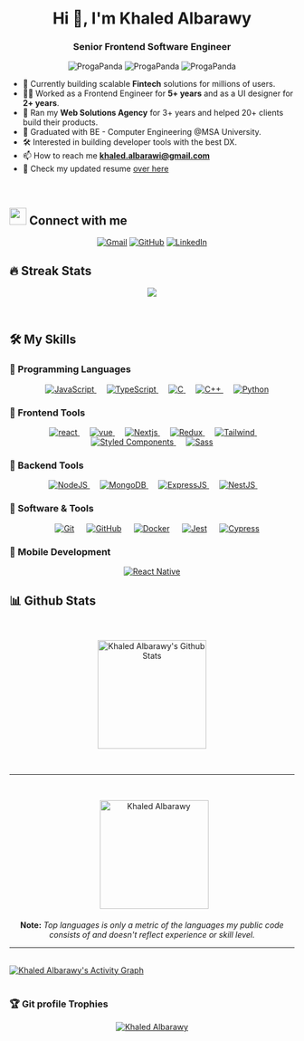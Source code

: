 <h1 align="center">Hi 👋, I'm Khaled Albarawy</h1>
<h3 align="center">Senior Frontend Software Engineer</h3>

<p align="center"> <img src="https://komarev.com/ghpvc/?username=ProgaPanda&label=Profile%20views&color=0e75b6&style=flat" alt="ProgaPanda" />
		   <img src="https://badges.pufler.dev/repos/ProgaPanda" alt="ProgaPanda" />
		   <img src="https://img.shields.io/github/followers/ProgaPanda?label=Followers" alt="ProgaPanda" />
</p>


- 🔭 Currently building scalable **Fintech** solutions for millions of users.
- 👨‍💻 Worked as a Frontend Engineer for **5+ years** and as a UI designer for **2+ years**.
- 🌱 Ran my **Web Solutions Agency** for 3+ years and helped 20+ clients build their products.
- :school: Graduated with BE - Computer Engineering @MSA University.
- 🛠 Interested in building developer tools with the best DX.
- 📫 How to reach me **khaled.albarawi@gmail.com**
- 📄 Check my updated resume [over here](https://www.docdroid.net/ubmdXCT/khaled-albarawy-resume-pdf)

<br>

## <img src="https://media.giphy.com/media/iY8CRBdQXODJSCERIr/giphy.gif" width="30px"> Connect with me
<p align="center">
	<a href="mailto:khaled.albarawi@gmail.com"><img img src="https://img.shields.io/badge/gmail-%23EA4335.svg?style=plastic&logo=gmail&logoColor=white" alt="Gmail"/></a>
	<a href="https://github.com/ProgaPanda"><img src="https://img.shields.io/badge/github-%23181717.svg?style=plastic&logo=github&logoColor=white" alt="GitHub"/></a>
	<a href="https://www.linkedin.com/in/khaledalbarawy/"><img src="https://img.shields.io/badge/linkedin-%230A66C2.svg?style=plastic&logo=linkedin&logoColor=white" alt="LinkedIn"/></a>
</p>

## 🔥 Streak Stats
<p align="center"><img src="https://github-readme-streak-stats.herokuapp.com/?user=ProgaPanda&theme=algolia" /></p>

<br>


## 🛠️ My Skills

### 🔵 Programming Languages

<p align="center"> 
  &emsp;
  <a href="https://developer.mozilla.org/en-US/docs/Web/JavaScript" target="_blank"> 
     <img alt="JavaScript" src="https://img.shields.io/badge/JavaScript%20-%23F7DF1E.svg?style=plastic&logo=javascript&logoColor=black">
   </a>
   &emsp;
  <a href="https://developer.mozilla.org/en-US/docs/Web/TypeScript" target="_blank"> 
     <img alt="TypeScript" src="https://img.shields.io/badge/Typescript%20-%232370ED.svg?style=plastic&logo=typescript&logoColor=white">
   </a>
  &emsp; 
  <a href="https://www.cprogramming.com/" target="_blank"> 
    <img alt="C" src="https://img.shields.io/badge/C%20-%232370ED.svg?style=plastic&logo=c&logoColor=white">
  </a> 
  &emsp;
  <a href="https://www.w3schools.com/cpp/" target="_blank"> 
    <img alt="C++" src="https://img.shields.io/badge/C++%20-%2300599C.svg?style=plastic&logo=c%2B%2B&logoColor=white">
  </a> 
  &emsp;

   <a href="https://www.python.org" target="_blank">
    <img alt="Python" src="https://img.shields.io/badge/Python%20-%2314354C.svg?style=plastic&logo=python&logoColor=white">
  </a>
</p>

### 🔵 Frontend Tools

<p align="center"> 
 &emsp;
  <a href="https://reactjs.org/" target="_blank">
    <img alt="react" src="https://img.shields.io/badge/React%20-%23E34F26.svg?style=plastic&logo=react&logoColor=white">
  </a>
  &emsp;
  <a href="#" target="_blank">
    <img alt="vue" src="https://img.shields.io/badge/VueJS%20-%230F9D58.svg?style=plastic&logo=vue.js&logoColor=white">
  </a>
    &emsp; 
  <a href="https://www.w3.org/html/" target="_blank"> 
   <img alt="Nextjs" src="https://img.shields.io/badge/NEXT.js%20-%23181717.svg?style=plastic&logo=next.js&logoColor=white">
  </a>   
    &emsp; 
  <a href="https://www.w3.org/html/" target="_blank"> 
   <img alt="Redux" src="https://img.shields.io/badge/Redux-593D88?style=plastic&logo=redux&logoColor=white">
  </a>   
  &emsp;
   <a href="#" target="_blank">
    <img alt="Tailwind" src="https://img.shields.io/badge/Tailwind_CSS-38B2AC?style=plastic&logo=tailwind-css&logoColor=white">
  </a> 
  &emsp;
   <a href="#" target="_blank">
    <img alt="Styled Components" src="https://img.shields.io/badge/styled--components-DB7093?style=plastic&logo=styled-components&logoColor=white">
  </a> 
  &emsp;
   <a href="#" target="_blank">
    <img alt="Sass" src="https://img.shields.io/badge/Sass-CC6699?style=plastic&logo=sass&logoColor=white">
  </a> 
</p>

### 🔵 Backend Tools

<p align="center"> 
  &emsp;
  <a href="#" target="_blank">
    <img alt="NodeJS" src="https://img.shields.io/badge/Node.js-43853D?style=plastic&logo=node.js&logoColor=white">
  </a>
  &emsp;
  <a href="#" target="_blank">
    <img alt="MongoDB" src="https://img.shields.io/badge/MongoDB-4EA94B?style=plastic&logo=mongodb&logoColor=white">
  </a>
  &emsp;
  <a href="#" target="_blank">
    <img alt="ExpressJS" src="https://img.shields.io/badge/Express.js-404D59?style=plastic">
  </a>
  &emsp; 
  <a href="#" target="_blank">
    <img alt="NestJS" src="https://img.shields.io/badge/Nest.js-404D59?style=plastic">
  </a>
  &emsp; 
</p>

### 🔵 Software & Tools
 
<p align="center">
  &emsp;
    <a href="#"><img alt="Git" src="https://img.shields.io/badge/Git%20-%23F05033.svg?style=plastic&logo=git&logoColor=white"></a>
  &emsp;
    <a href="#"><img alt="GitHub" src="https://img.shields.io/badge/github-%23181717.svg?style=plastic&logo=github&logoColor=white"></a>
  &emsp;
    <a href="#"><img alt="Docker" src="https://img.shields.io/badge/Docker-2962FF?style=plastic&logo=docker&logoColor=white"></a>
      &emsp;
    <a href="#"><img alt="Jest" src="https://img.shields.io/badge/Jest-593D88?style=plastic&logo=jest&logoColor=white"></a>
      &emsp;
    <a href="#"><img alt="Cypress" src="https://img.shields.io/badge/Cypress-23181717?style=plastic&logo=cypress&logoColor=white"></a>
</p>

### 🔵 Mobile Development 
 
<p align="center">
  &emsp;
    <a href="https://reactnative.dev/"><img alt="React Native" src="https://img.shields.io/badge/React%20Native-0078d7.svg?style=plastic&logo=react&nativeColor=white"></a>
  &emsp;
</p>

 ## 📊 Github Stats

  <br/>
  <p align="center">
    <a href="https://github.com/anuraghazra/github-readme-stats"><img alt="Khaled Albarawy's Github Stats" src="https://github-readme-stats.vercel.app/api?username=ProgaPanda&show_icons=true&count_private=true&theme=algolia" height="192px"/></a>
  </p>
<br/>

----

<br/>

<p align="center">
  &nbsp;
	  <img src="https://github-readme-stats.vercel.app/api/top-langs?username=ProgaPanda&langs_count=10&show_icons=true&locale=en&layout=compact&theme=algolia" alt="Khaled Albarawy" height="192px"/>
  <br/>
  <br/>
  <b>Note:</b> <i>Top languages is only a metric of the languages my public code consists of and doesn't reflect experience or skill level.</i>
  </p>

----

  <br/>
   <a href="https://github.com/ProgaPanda"><img alt="Khaled Albarawy's Activity Graph" src="https://activity-graph.herokuapp.com/graph?username=ProgaPanda&custom_title=Khaled%20Albarawy%27s%20Contribution%20Graph&theme=react-dark" /></a>
  <br/>


<br/>

### :trophy: Git profile Trophies

<p align="center"> <a href="https://github.com/ryo-ma/github-profile-trophy"><img src="https://github-profile-trophy.vercel.app/?username=ProgaPanda&layout=compact&theme=algolia" alt="Khaled Albarawy" /></a> </p>

